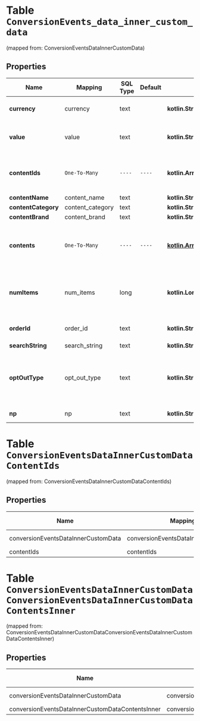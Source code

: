 
# Table `ConversionEvents_data_inner_custom_data`
(mapped from: ConversionEventsDataInnerCustomData)

## Properties
Name | Mapping | SQL Type | Default | Type | Description | Notes
---- | ------- | -------- | ------- | ---- | ----------- | -----
**currency** | currency | text |  | **kotlin.String** | The ISO-4217 currency code. If not provided, we will default to the advertiser&#39;s currency set during account creation. Your campaign performance needs this field to report right ROAS/CPA. |  [optional]
**value** | value | text |  | **kotlin.String** | Total value of the event. Accepted as a string in the request; it will be parsed into a double. For example, if there are two items in a checkout event, the value should be the total price. We recommend to use pre-tax, pre-shipping final value. |  [optional]
**contentIds** | `One-To-Many` | `----` | `----`  | **kotlin.Array&lt;kotlin.String&gt;** | List of products IDs. We recommend using this if you are a merchant for PageVisit, AddToCart and Checkouts. For detail, please check &lt;a href&#x3D;\&quot;https://help.pinterest.com/en/business/article/before-you-get-started-with-catalogs\&quot; target&#x3D;\&quot;_blank\&quot;&gt;here&lt;/a&gt; (Install the Pinterest tag section). |  [optional]
**contentName** | content_name | text |  | **kotlin.String** | The name of the page or product associated with the event. |  [optional]
**contentCategory** | content_category | text |  | **kotlin.String** | The category of the content associated with the event. |  [optional]
**contentBrand** | content_brand | text |  | **kotlin.String** | The brand of the content associated with the event. |  [optional]
**contents** | `One-To-Many` | `----` | `----`  | [**kotlin.Array&lt;ConversionEventsDataInnerCustomDataContentsInner&gt;**](ConversionEventsDataInnerCustomDataContentsInner.md) | A list of objects containing information about products, such as price and quantity. We recommend using this if you are a merchant for PageVisit, AddToCart and Checkouts. For detail, please check &lt;a href&#x3D;\&quot;https://help.pinterest.com/en/business/article/before-you-get-started-with-catalogs\&quot; target&#x3D;\&quot;_blank\&quot;&gt;here&lt;/a&gt; (Install the Pinterest tag section). |  [optional]
**numItems** | num_items | long |  | **kotlin.Long** | Total number of products of the event. For example, the total number of items purchased in a checkout event. We recommend using this if you are a merchant for AddToCart and Checkouts. For detail, please check &lt;a href&#x3D;\&quot;https://help.pinterest.com/en/business/article/before-you-get-started-with-catalogs\&quot; target&#x3D;\&quot;_blank\&quot;&gt;here&lt;/a&gt; (Install the Pinterest tag section). |  [optional]
**orderId** | order_id | text |  | **kotlin.String** | The order ID. We recommend sending order_id to help us deduplicate events when necessary. This also helps to run other measurement products at Pinterest. |  [optional]
**searchString** | search_string | text |  | **kotlin.String** | The search string related to the user conversion event. |  [optional]
**optOutType** | opt_out_type | text |  | **kotlin.String** | Flags for different privacy rights laws to opt out users of sharing personal information. Values should be comma separated. Please follow the &lt;a href&#x3D;\&quot;https://help.pinterest.com/en/business/article/limited-data-processing\&quot; target&#x3D;\&quot;_blank\&quot;&gt;Help Center&lt;/a&gt; and &lt;a href&#x3D;\&quot;https://developers.pinterest.com/docs/conversions/conversion-management/#Understanding%20Limited%20Data%20Processing\&quot; target&#x3D;\&quot;_blank\&quot;&gt;dev site&lt;/a&gt; for specific opt_out_type set up. |  [optional]
**np** | np | text |  | **kotlin.String** | Named partner. Not required, this is for Pinterest internal use only. Please do not use this unless specifically guided. |  [optional]




# **Table `ConversionEventsDataInnerCustomDataContentIds`**
(mapped from: ConversionEventsDataInnerCustomDataContentIds)

## Properties
Name | Mapping | SQL Type | Default | Type | Description | Notes
---- | ------- | -------- | ------- | ---- | ----------- | -----
conversionEventsDataInnerCustomData | conversionEventsDataInnerCustomData | long | | kotlin.Long | Primary Key | *one*
contentIds | contentIds | text | | kotlin.String | Foreign Key | *many*






# **Table `ConversionEventsDataInnerCustomDataConversionEventsDataInnerCustomDataContentsInner`**
(mapped from: ConversionEventsDataInnerCustomDataConversionEventsDataInnerCustomDataContentsInner)

## Properties
Name | Mapping | SQL Type | Default | Type | Description | Notes
---- | ------- | -------- | ------- | ---- | ----------- | -----
conversionEventsDataInnerCustomData | conversionEventsDataInnerCustomData | long | | kotlin.Long | Primary Key | *one*
conversionEventsDataInnerCustomDataContentsInner | conversionEventsDataInnerCustomDataContentsInner | long | | kotlin.Long | Foreign Key | *many*








